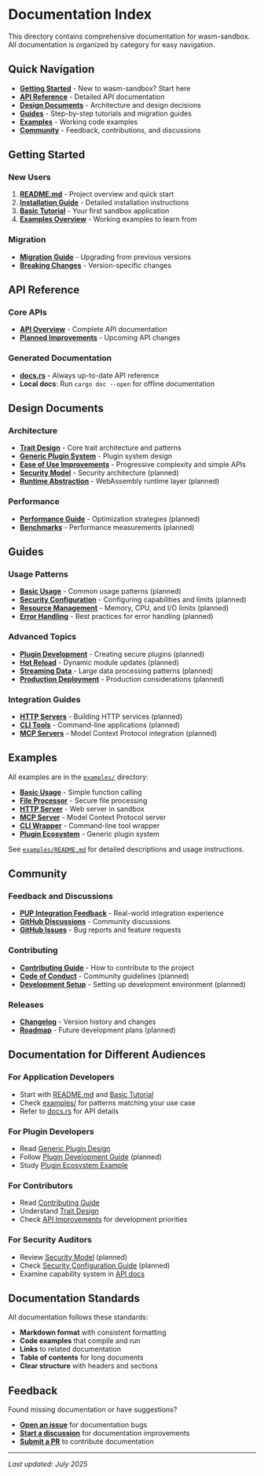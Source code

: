 # Documentation Index

This directory contains comprehensive documentation for wasm-sandbox. All documentation is organized by category for easy navigation.

## Quick Navigation

- **[Getting Started](#getting-started)** - New to wasm-sandbox? Start here
- **[API Reference](#api-reference)** - Detailed API documentation
- **[Design Documents](#design-documents)** - Architecture and design decisions
- **[Guides](#guides)** - Step-by-step tutorials and migration guides
- **[Examples](#examples)** - Working code examples
- **[Community](#community)** - Feedback, contributions, and discussions

## Getting Started

### New Users
1. **[README.md](../README.md)** - Project overview and quick start
2. **[Installation Guide](guides/installation.md)** - Detailed installation instructions
3. **[Basic Tutorial](guides/basic-tutorial.md)** - Your first sandbox application
4. **[Examples Overview](../examples/README.md)** - Working examples to learn from

### Migration
- **[Migration Guide](guides/MIGRATION.md)** - Upgrading from previous versions
- **[Breaking Changes](../CHANGELOG.md)** - Version-specific changes

## API Reference

### Core APIs
- **[API Overview](api/API.md)** - Complete API documentation
- **[Planned Improvements](api/API_IMPROVEMENTS.md)** - Upcoming API changes

### Generated Documentation
- **[docs.rs](https://docs.rs/wasm-sandbox)** - Always up-to-date API reference
- **Local docs**: Run `cargo doc --open` for offline documentation

## Design Documents

### Architecture
- **[Trait Design](design/TRAIT_DESIGN.md)** - Core trait architecture and patterns
- **[Generic Plugin System](design/GENERIC_PLUGIN_DESIGN.md)** - Plugin system design
- **[Ease of Use Improvements](design/EASE_OF_USE_IMPROVEMENTS.md)** - Progressive complexity and simple APIs
- **[Security Model](design/security-model.md)** - Security architecture (planned)
- **[Runtime Abstraction](design/runtime-abstraction.md)** - WebAssembly runtime layer (planned)

### Performance
- **[Performance Guide](design/performance.md)** - Optimization strategies (planned)
- **[Benchmarks](../benches/README.md)** - Performance measurements (planned)

## Guides

### Usage Patterns
- **[Basic Usage](guides/basic-usage.md)** - Common usage patterns (planned)
- **[Security Configuration](guides/security-config.md)** - Configuring capabilities and limits (planned)
- **[Resource Management](guides/resource-management.md)** - Memory, CPU, and I/O limits (planned)
- **[Error Handling](guides/error-handling.md)** - Best practices for error handling (planned)

### Advanced Topics
- **[Plugin Development](guides/plugin-development.md)** - Creating secure plugins (planned)
- **[Hot Reload](guides/hot-reload.md)** - Dynamic module updates (planned)
- **[Streaming Data](guides/streaming.md)** - Large data processing patterns (planned)
- **[Production Deployment](guides/production.md)** - Production considerations (planned)

### Integration Guides
- **[HTTP Servers](guides/http-servers.md)** - Building HTTP services (planned)
- **[CLI Tools](guides/cli-tools.md)** - Command-line applications (planned)
- **[MCP Servers](guides/mcp-servers.md)** - Model Context Protocol integration (planned)

## Examples

All examples are in the [`examples/`](../examples/) directory:

- **[Basic Usage](../examples/basic_usage.rs)** - Simple function calling
- **[File Processor](../examples/file_processor.rs)** - Secure file processing
- **[HTTP Server](../examples/http_server.rs)** - Web server in sandbox
- **[MCP Server](../examples/mcp_server.rs)** - Model Context Protocol server
- **[CLI Wrapper](../examples/cli_wrapper.rs)** - Command-line tool wrapper
- **[Plugin Ecosystem](../examples/plugin_ecosystem.rs)** - Generic plugin system

See [`examples/README.md`](../examples/README.md) for detailed descriptions and usage instructions.

## Community

### Feedback and Discussions
- **[PUP Integration Feedback](feedback/PUP_FEEDBACK_RESPONSE.md)** - Real-world integration experience
- **[GitHub Discussions](https://github.com/ciresnave/wasm-sandbox/discussions)** - Community discussions
- **[GitHub Issues](https://github.com/ciresnave/wasm-sandbox/issues)** - Bug reports and feature requests

### Contributing
- **[Contributing Guide](../CONTRIBUTING.md)** - How to contribute to the project
- **[Code of Conduct](../CODE_OF_CONDUCT.md)** - Community guidelines (planned)
- **[Development Setup](guides/development.md)** - Setting up development environment (planned)

### Releases
- **[Changelog](../CHANGELOG.md)** - Version history and changes
- **[Roadmap](design/roadmap.md)** - Future development plans (planned)

## Documentation for Different Audiences

### For Application Developers
- Start with [README.md](../README.md) and [Basic Tutorial](guides/basic-tutorial.md)
- Check [examples/](../examples/) for patterns matching your use case
- Refer to [docs.rs](https://docs.rs/wasm-sandbox) for API details

### For Plugin Developers  
- Read [Generic Plugin Design](design/GENERIC_PLUGIN_DESIGN.md)
- Follow [Plugin Development Guide](guides/plugin-development.md) (planned)
- Study [Plugin Ecosystem Example](../examples/plugin_ecosystem.rs)

### For Contributors
- Read [Contributing Guide](../CONTRIBUTING.md)
- Understand [Trait Design](design/TRAIT_DESIGN.md)
- Check [API Improvements](api/API_IMPROVEMENTS.md) for development priorities

### For Security Auditors
- Review [Security Model](design/security-model.md) (planned)
- Check [Security Configuration Guide](guides/security-config.md) (planned)
- Examine capability system in [API docs](https://docs.rs/wasm-sandbox)

## Documentation Standards

All documentation follows these standards:

- **Markdown format** with consistent formatting
- **Code examples** that compile and run
- **Links** to related documentation
- **Table of contents** for long documents
- **Clear structure** with headers and sections

## Feedback

Found missing documentation or have suggestions? 

- **[Open an issue](https://github.com/ciresnave/wasm-sandbox/issues)** for documentation bugs
- **[Start a discussion](https://github.com/ciresnave/wasm-sandbox/discussions)** for documentation improvements
- **[Submit a PR](https://github.com/ciresnave/wasm-sandbox/pulls)** to contribute documentation

---

*Last updated: July 2025*
